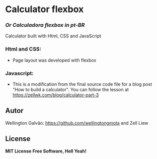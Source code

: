 # Calculator flexbox

### _Or Calculadora flexbox in pt-BR_
Calculator built with Html, CSS and JavaScript

### Html and CSS:
- Page layout was developed with flexbox

### Javascript:
- This is a modification from the final source code file for a blog post "How to build a calculator". You can follow the lesson at https://zellwk.com/blog/calculator-part-3

## Autor
Wellington Galvão: https://github.com/wellingtongmota
and
Zell Liew

## License
**MIT License**
**Free Software, Hell Yeah!**